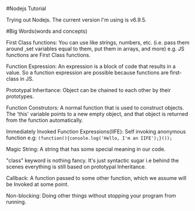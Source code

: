 #Nodejs Tutorial

Trying out Nodejs. The current version I'm using is v6.9.5.

#Big Words(words and concepts)

First Class functions: You can use like strings, numbers, etc. (i.e. pass them around
,set variables equal to them, put them in arrays, and more)
e.g. JS functions are First Class functions.

Function Expression: An expression is a block of code that results in a value. So a function
expression are possible because functions are first-class in JS.

Prototypal Inheritance: Object can be chained to each other by their prototypes.

Function Construtors: A normal function that is used to construct objects. The 'this' 
variable points to a new empty object, and that object is returned from the 
function automatically.

Immediately Invoked Function Expressions(IIFE): Self invoking anonymous function e.g:
````(function(){console.log('Hello, I'm an IIFE');}());````

Magic String: A string that has some special meaning in our code.

"class" keyword is nothing fancy. It's just syntactic sugar i.e behind the scenes 
everything is still based on prototypal Inheritance.

Callback: A function passed to some other function, which we assume will be Invoked
at some point.

Non-blocking: Doing other things without stopping your program from running.